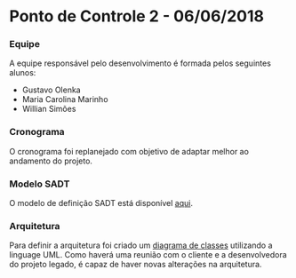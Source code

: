 # Ponto de Controle 2 - 06/06/2018

### Equipe

A equipe responsável pelo desenvolvimento é formada pelos seguintes alunos:
- Gustavo Olenka
- Maria Carolina Marinho
- Willian Simões


### Cronograma
O cronograma foi replanejado com objetivo de adaptar melhor ao andamento do projeto. 

### Modelo SADT
O modelo de definição SADT está disponível [aqui](https://www.draw.io/?state=%7B"ids":%5B"1HAy4KxSCu0RNXnpZJzoznYDO71nZoZAg"%5D,"action":"open","userId":"107195099836693086642"%7D).

### Arquitetura
Para definir a arquitetura foi criado um [diagrama de classes](https://www.draw.io/#G1GdugSNIjK-dm_Zlc3UIMKm0lG9sySdDm) utilizando a linguage UML.
Como haverá uma reunião com o cliente e a desenvolvedora do projeto legado, é capaz de haver novas alterações na arquitetura.








